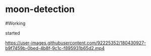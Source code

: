 # moon-detection 
#Working 

started

https://user-images.githubusercontent.com/92225352/180430927-b9f7459b-0bed-4b8f-9c1c-f895931b65d2.mp4


